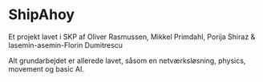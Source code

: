 # ShipAhoy

Et projekt lavet i SKP af Oliver Rasmussen, Mikkel Primdahl, Porija Shiraz & Iasemin-asemin-Florin Dumitrescu

Alt grundarbejdet er allerede lavet, såsom en netværksløsning, physics, movement og basic AI.
